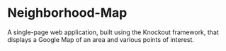# Neighborhood-Map
A single-page web application, built using the Knockout framework, that displays a Google Map of an area and various points of interest.
